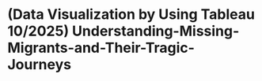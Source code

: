 # (Data Visualization by Using Tableau 10/2025) Understanding-Missing-Migrants-and-Their-Tragic-Journeys

